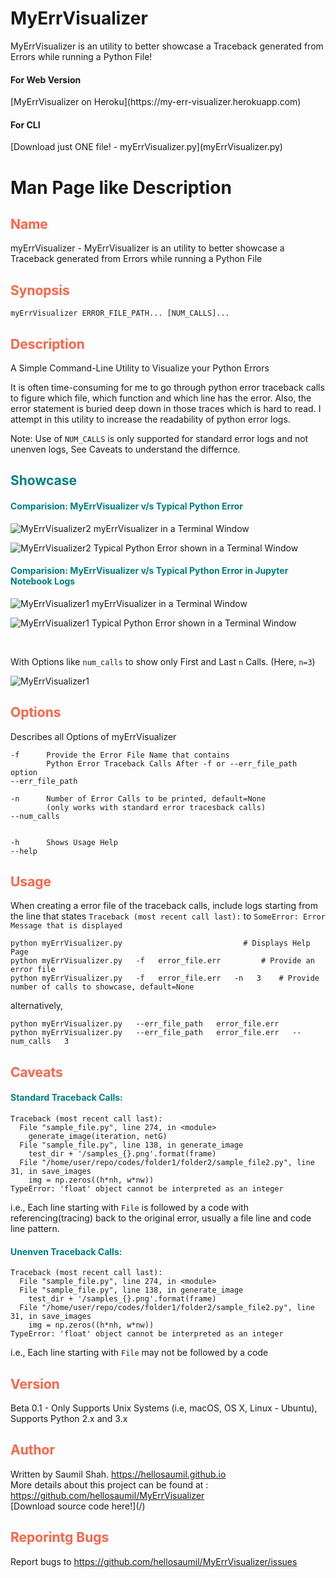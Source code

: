 # MyErrVisualizer
MyErrVisualizer is an utility to better showcase a Traceback generated from Errors while running a Python File!
<br>

<h4> For Web Version </h4>
[MyErrVisualizer on Heroku](https://my-err-visualizer.herokuapp.com)

<h4> For CLI </h4>
[Download just ONE file! - myErrVisualizer.py](myErrVisualizer.py)
<br>

# Man Page like Description

<h2 style="color:tomato"> Name </h2>
myErrVisualizer - MyErrVisualizer is an utility to better showcase a Traceback generated from Errors while running a Python File

<h2 style="color:tomato"> Synopsis </h2>

```myErrVisualizer ERROR_FILE_PATH... [NUM_CALLS]...```

<h2 style="color:tomato"> Description </h2>
A Simple Command-Line Utility to Visualize your Python Errors

It is often time-consuming for me to go through python error traceback calls to figure which file, which function and which line has the error. Also, the error statement is buried deep down in those traces which is hard to read. I attempt in this utility to increase the readability of python error logs.

Note: Use of ```NUM_CALLS``` is only supported for standard error logs and not unenven logs, See Caveats to understand the differnce.


<h2 style="color:teal"> Showcase </h2>

<h4 style="color:teal"> Comparision: MyErrVisualizer v/s Typical Python Error </h4>

![MyErrVisualizer2](misc/myEV-2.png)
myErrVisualizer in a Terminal Window


![MyErrVisualizer2](misc/term-2.png)
Typical Python Error shown in a Terminal Window


<h4 style="color:teal"> Comparision: MyErrVisualizer v/s Typical Python Error in Jupyter Notebook Logs </h4>

![MyErrVisualizer1](misc/myEV-1.png)
myErrVisualizer in a Terminal Window


![MyErrVisualizer1](misc/term-1.png)
Typical Python Error shown in a Terminal Window

<br>

With Options like ```num_calls``` to show only First and Last ```n``` Calls. (Here, ```n=3```)

![MyErrVisualizer1](misc/myEV-1_1.png)


<h2 style="color:tomato"> Options </h2>
Describes all Options of myErrVisualizer

    -f		Provide the Error File Name that contains
            Python Error Traceback Calls After -f or --err_file_path option
    --err_file_path		 

    -n		Number of Error Calls to be printed, default=None
            (only works with standard error tracesback calls)
    --num_calls		 


    -h		Shows Usage Help
    --help

<h2 style="color:tomato"> Usage </h2>

When creating a error file of the traceback calls, include logs starting from the line that states ```Traceback (most recent call last):``` to ```SomeError: Error Message that is displayed```


```shell
python myErrVisualizer.py                			# Displays Help Page
python myErrVisualizer.py   -f   error_file.err			# Provide an error file
python myErrVisualizer.py   -f   error_file.err   -n   3	# Provide number of calls to showcase, default=None
```
alternatively,

```shell
python myErrVisualizer.py   --err_file_path   error_file.err
python myErrVisualizer.py   --err_file_path   error_file.err   --num_calls   3
```

<h2 style="color:tomato"> Caveats </h2>
<h4 style="color:teal"> Standard Traceback Calls: </h4>

```
Traceback (most recent call last):
  File "sample_file.py", line 274, in <module>
    generate_image(iteration, netG)
  File "sample_file.py", line 138, in generate_image
    test_dir + '/samples_{}.png'.format(frame)
  File "/home/user/repo/codes/folder1/folder2/sample_file2.py", line 31, in save_images
    img = np.zeros((h*nh, w*nw))
TypeError: 'float' object cannot be interpreted as an integer
```

i.e., Each line starting with ```File``` is followed by a code with referencing(tracing)
back to the original error, usually a file line and code line pattern.

<h4 style="color:teal"> Unenven Traceback Calls: </h4>

```
Traceback (most recent call last):
  File "sample_file.py", line 274, in <module>
  File "sample_file.py", line 138, in generate_image
    test_dir + '/samples_{}.png'.format(frame)
  File "/home/user/repo/codes/folder1/folder2/sample_file2.py", line 31, in save_images
    img = np.zeros((h*nh, w*nw))
TypeError: 'float' object cannot be interpreted as an integer
```
i.e., Each line starting with ```File``` may not be followed by a code

<h2 style="color:tomato"> Version </h2>
Beta 0.1 - Only Supports Unix Systems (i.e, macOS, OS X, Linux - Ubuntu), Supports Python 2.x and 3.x

<h2 style="color:tomato"> Author </h2>
Written by Saumil Shah. <a href="https://hellosaumil.github.io"> https://hellosaumil.github.io </a>
<br> More details about this project can be found at : <a href="https://github.com/hellosaumil/MyErrVisualizer"> https://github.com/hellosaumil/MyErrVisualizer </a>
<br>
[Download source code here!](/)

<h2 style="color:tomato"> Reporintg Bugs </h2>
Report bugs to <a href="https://github.com/hellosaumil/MyErrVisualizer/issues"> https://github.com/hellosaumil/MyErrVisualizer/issues </a>
